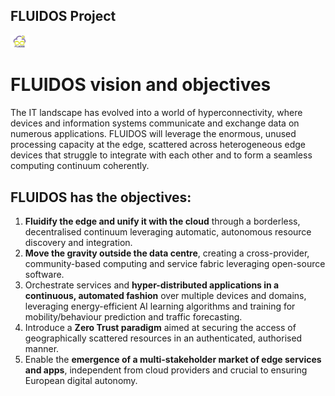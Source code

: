 ## FLUIDOS Project

[<img src="./profile/logo-FLUIDOS-project.jpg" width="30" />](./profile/logo-FLUIDOS-project.jpg)

# FLUIDOS vision and objectives

The IT landscape has evolved into a world of hyperconnectivity, where devices and information systems communicate and exchange data on numerous applications. FLUIDOS will leverage the enormous, unused processing capacity at the edge, scattered across heterogeneous edge devices that struggle to integrate with each other and to form a seamless computing continuum coherently.

## FLUIDOS has the objectives:
1. **Fluidify the edge and unify it with the cloud** through a borderless, decentralised continuum leveraging automatic, autonomous resource discovery and integration.
2. **Move the gravity outside the data centre**, creating a cross-provider, community-based computing and service fabric leveraging open-source software.
3. Orchestrate services and **hyper-distributed applications in a continuous, automated fashion** over multiple devices and domains, leveraging energy-efficient AI learning algorithms and training for mobility/behaviour prediction and traffic forecasting.
4. Introduce a **Zero Trust paradigm** aimed at securing the access of geographically scattered resources in an authenticated, authorised manner.
5. Enable the **emergence of a multi-stakeholder market of edge services and apps**, independent from cloud providers and crucial to ensuring European digital autonomy.

